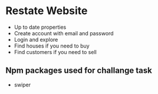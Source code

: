 # Restate Website

- Up to date properties
- Create account with email and password
- Login and explore
- Find houses if you need to buy
- Find customers if you need to sell

## Npm packages used for challange task

- swiper
